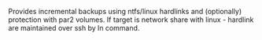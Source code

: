 Provides incremental backups using ntfs/linux hardlinks and (optionally) protection with par2 volumes.
If target is network share with linux - hardlink are maintained over ssh by ln command.